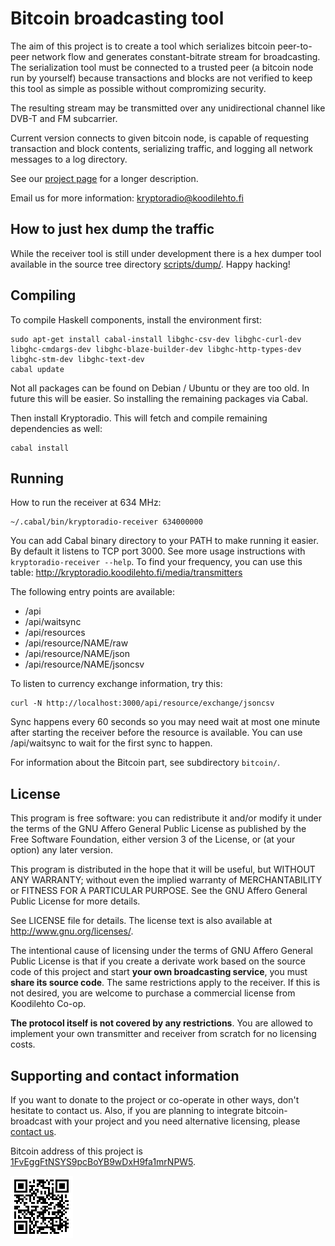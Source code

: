 <!-- -*- mode: markdown; coding: utf-8 -*- -->

# Bitcoin broadcasting tool

The aim of this project is to create a tool which serializes bitcoin
peer-to-peer network flow and generates constant-bitrate stream for
broadcasting. The serialization tool must be connected to a trusted
peer (a bitcoin node run by yourself) because transactions and blocks
are not verified to keep this tool as simple as possible without
compromizing security.

The resulting stream may be transmitted over any unidirectional
channel like DVB-T and FM subcarrier.

Current version connects to given bitcoin node, is capable of
requesting transaction and block contents, serializing traffic, and
logging all network messages to a log directory.

See our [project page](http://kryptoradio.koodilehto.fi/) for a
longer description.

Email us for more information: <kryptoradio@koodilehto.fi>

## How to just hex dump the traffic

While the receiver tool is still under development there is a hex dumper tool available in the source tree directory [scripts/dump/](https://github.com/koodilehto/kryptoradio/tree/master/scripts/dump). Happy hacking!

## Compiling

To compile Haskell components, install the environment first:

    sudo apt-get install cabal-install libghc-csv-dev libghc-curl-dev libghc-cmdargs-dev libghc-blaze-builder-dev libghc-http-types-dev libghc-stm-dev libghc-text-dev
	cabal update

Not all packages can be found on Debian / Ubuntu or they are too old. In future this will be easier. So installing the remaining packages via Cabal.

Then install Kryptoradio. This will fetch and compile remaining dependencies as well:

    cabal install

## Running

How to run the receiver at 634 MHz:

    ~/.cabal/bin/kryptoradio-receiver 634000000

You can add Cabal binary directory to your PATH to make running it easier. By default it listens to TCP port 3000. See more usage instructions with `kryptoradio-receiver --help`. To find your frequency, you can use this table: http://kryptoradio.koodilehto.fi/media/transmitters

The following entry points are available:

* /api
* /api/waitsync
* /api/resources
* /api/resource/NAME/raw
* /api/resource/NAME/json
* /api/resource/NAME/jsoncsv

To listen to currency exchange information, try this:

    curl -N http://localhost:3000/api/resource/exchange/jsoncsv
	
Sync happens every 60 seconds so you may need wait at most one minute
after starting the receiver before the resource is available. You can
use /api/waitsync to wait for the first sync to happen.

For information about the Bitcoin part, see subdirectory `bitcoin/`.

## License

This program is free software: you can redistribute it and/or modify
it under the terms of the GNU Affero General Public License as
published by the Free Software Foundation, either version 3 of the
License, or (at your option) any later version.

This program is distributed in the hope that it will be useful, but
WITHOUT ANY WARRANTY; without even the implied warranty of
MERCHANTABILITY or FITNESS FOR A PARTICULAR PURPOSE.  See the GNU
Affero General Public License for more details.

See LICENSE file for details. The license text is also available at
<http://www.gnu.org/licenses/>.

The intentional cause of licensing under the terms of GNU Affero
General Public License is that if you create a derivate work based on
the source code of this project and start **your own broadcasting
service**, you must **share its source code**. The same restrictions apply
to the receiver. If this is not desired, you are welcome to purchase a
commercial license from Koodilehto Co-op.

**The protocol itself is not covered by any restrictions**. You are
allowed to implement your own transmitter and receiver from scratch
for no licensing costs.

## Supporting and contact information

If you want to donate to the project or co-operate in other ways,
don't hesitate to contact us. Also, if you are planning to integrate
bitcoin-broadcast with your project and you need alternative
licensing, please [contact us](mailto:kryptoradio@koodilehto.fi).

Bitcoin address of this project is [1FvEggFtNSYS9pcBoYB9wDxH9fa1mrNPW5](bitcoin:1FvEggFtNSYS9pcBoYB9wDxH9fa1mrNPW5).

![QR code to 1FvEggFtNSYS9pcBoYB9wDxH9fa1mrNPW5](/misc/bitcoin_address.png)
